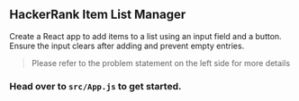 ## HackerRank Item List Manager

Create a React app to add items to a list using an input field and a button. Ensure the input clears after adding and prevent empty entries.

> Please refer to the problem statement on the left side for more details

### Head over to `src/App.js` to get started.